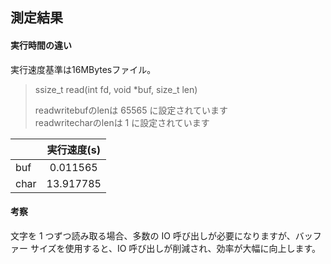 ## 測定結果
#### 実行時間の違い
実行速度基準は16MBytesファイル。

> ssize_t read(int fd, void *buf, size_t len)  
> 
> readwritebufのlenは 65565 に設定されています  
> readwritecharのlenは 1 に設定されています

|          |実行速度(s)|
|:---------|:---------:|
|buf       |0.011565   |
|char      |13.917785  |

#### 考察
文字を 1 つずつ読み取る場合、多数の IO 呼び出しが必要になりますが、バッファー サイズを使用すると、IO 呼び出しが削減され、効率が大幅に向上します。
